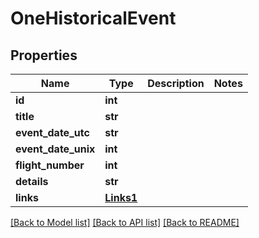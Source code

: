 # OneHistoricalEvent

## Properties
Name | Type | Description | Notes
------------ | ------------- | ------------- | -------------
**id** | **int** |  | 
**title** | **str** |  | 
**event_date_utc** | **str** |  | 
**event_date_unix** | **int** |  | 
**flight_number** | **int** |  | 
**details** | **str** |  | 
**links** | [**Links1**](Links1.md) |  | 

[[Back to Model list]](../README.md#documentation-for-models) [[Back to API list]](../README.md#documentation-for-api-endpoints) [[Back to README]](../README.md)


